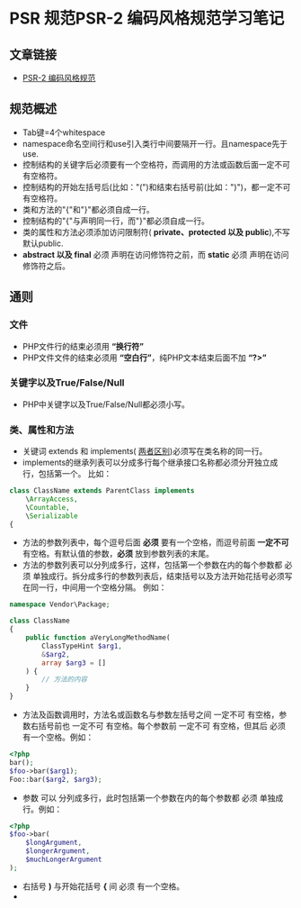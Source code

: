 # PSR 规范PSR-2 编码风格规范学习笔记
## 文章链接
+ [PSR-2 编码风格规范](https://laravel-china.org/topics/2079/psr-specification-psr-2-coding-style-specification)

## 规范概述
+ Tab键=4个whitespace
+ namespace命名空间行和use引入类行中间要隔开一行。且namespace先于use.
+ 控制结构的关键字后必须要有一个空格符，而调用的方法或函数后面一定不可有空格符。
+ 控制结构的开始左括号后(比如："(")和结束右括号前(比如：")")，都一定不可 有空格符。
+ 类和方法的"{"和"}"都必须自成一行。
+ 控制结构的"{"与声明同一行，而"}"都必须自成一行。
+ 类的属性和方法必须添加访问限制符( **private、protected 以及 public**),不写默认public.
+ **abstract 以及 final** 必须 声明在访问修饰符之前，而 **static** 必须 声明在访问修饰符之后。

## 通则
### 文件
+ PHP文件行的结束必须用 **“换行符”**
+ PHP文件文件的结束必须用 **“空白行”**，纯PHP文本结束后面不加 **“?>”**

### 关键字以及True/False/Null
+ PHP中关键字以及True/False/Null都必须小写。

### 类、属性和方法
+ 关键词 extends 和 implements( [两者区别](http://www.cnblogs.com/buyanyu520/p/3197532.html))必须写在类名称的同一行。
+ implements的继承列表可以分成多行每个继承接口名称都必须分开独立成行，包括第一个。
比如：
```php
class ClassName extends ParentClass implements
    \ArrayAccess,
    \Countable,
    \Serializable
{
```
+ 方法的参数列表中，每个逗号后面 **必须** 要有一个空格，而逗号前面 **一定不可** 有空格。有默认值的参数，**必须** 放到参数列表的末尾。
+ 方法的参数列表可以分列成多行，这样，包括第一个参数在内的每个参数都 必须 单独成行。拆分成多行的参数列表后，结束括号以及方法开始花括号必须写在同一行，中间用一个空格分隔。
例如：
```php
namespace Vendor\Package;

class ClassName
{
    public function aVeryLongMethodName(
        ClassTypeHint $arg1,
        &$arg2,
        array $arg3 = []
    ) {
        // 方法的内容
    }
}
```

+ 方法及函数调用时，方法名或函数名与参数左括号之间 一定不可 有空格，参数右括号前也 一定不可 有空格。每个参数前 一定不可 有空格，但其后 必须 有一个空格。例如：
```php
<?php
bar();
$foo->bar($arg1);
Foo::bar($arg2, $arg3);
```
+ 参数 可以 分列成多行，此时包括第一个参数在内的每个参数都 必须 单独成行。例如：
```php
<?php
$foo->bar(
    $longArgument,
    $longerArgument,
    $muchLongerArgument
);
```
+ 右括号 **)** 与开始花括号 **{** 间 必须 有一个空格。
+ 




